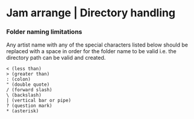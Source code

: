 # Jam arrange | Directory handling

### Folder naming limitations
Any artist name with any of the special characters listed below should be replaced with a space in order for the folder name to be valid i.e. the directory path can be valid and created.

    < (less than)
    > (greater than)
    : (colon)
    " (double quote)
    / (forward slash)
    \ (backslash)
    | (vertical bar or pipe)
    ? (question mark)
    * (asterisk)
